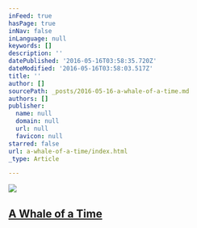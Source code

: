 ```yaml
---
inFeed: true
hasPage: true
inNav: false
inLanguage: null
keywords: []
description: ''
datePublished: '2016-05-16T03:58:35.720Z'
dateModified: '2016-05-16T03:58:03.517Z'
title: ''
author: []
sourcePath: _posts/2016-05-16-a-whale-of-a-time.md
authors: []
publisher:
  name: null
  domain: null
  url: null
  favicon: null
starred: false
url: a-whale-of-a-time/index.html
_type: Article

---
```

![](https://the-grid-user-content.s3-us-west-2.amazonaws.com/972b0bfa-704f-4f76-b26e-793014fc069b.jpg)

## 

## [A Whale of a Time][0]

[0]: http://dailyavocado.net.s95363.gridserver.com/index.php?option=com_content&view=article&id=879:a-whale-of-a-time&catid=92:writers-block&Itemid=350 "A Whale of a Time"